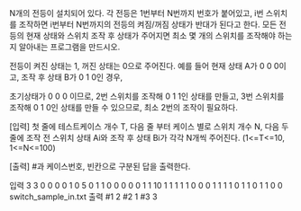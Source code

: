 N개의 전등이 설치되어 있다. 각 전등은 1번부터 N번까지 번호가 붙어있고, i번 스위치를 조작하면 i번부터 N번까지의 전등의 켜짐/꺼짐 상태가 반대가 된다고 한다. 모든 전등의 현재 상태와 스위치 조작 후 상태가 주어지면 최소 몇 개의 스위치를 조작해야 하는지 알아내는 프로그램을 만드시오.

전등이 켜진 상태는 1, 꺼진 상태는 0으로 주어진다.
예를 들어 현재 상태 A가 0 0 0이고, 조작 후 상태 B가 0 1 0인 경우,

초기상태가  0 0 0 이므로,
2번 스위치를 조작해 0 1 1인 상태를 만들고,
3번 스위치를 조작해 0 1 0인 상태를 만들 수 있으므로, 최소 2번의 조작이 필요하다.

[입력]
첫 줄에 테스트케이스 개수 T, 다음 줄 부터 케이스 별로 스위치 개수 N, 다음 두 줄에 조작 전 스위치 상태 Ai와 조작 후 상태 Bi가 각각 N개씩 주어진다.
(1<=T<=10, 1<=N<=100)

[출력]
#과 케이스번호, 빈칸으로 구분된 답을 출력한다.

입력
3
3
0 0 0
0 1 0
5
0 1 1 0 0
0 0 0 1 1
10
1 1 1 1 1 0 0 0 1 1
1 1 0 1 1 0 1 1 0 0
switch_sample_in.txt
출력
#1 2
#2 1
#3 3